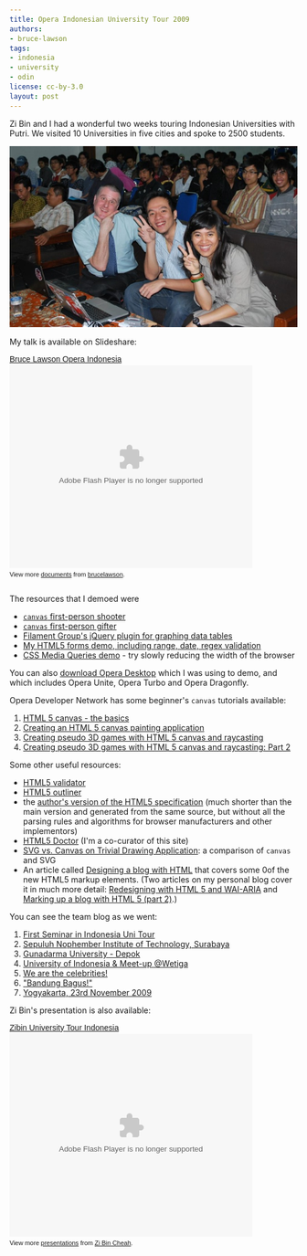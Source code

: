 ```yaml
---
title: Opera Indonesian University Tour 2009
authors:
- bruce-lawson
tags:
- indonesia
- university
- odin
license: cc-by-3.0
layout: post
---
```


<p>Zi Bin and I had a wonderful two weeks touring Indonesian Universities with Putri. We visited 10 Universities in five cities and spoke to 2500 students.<p>

<p><img src="/blog/opera-indonesian-university-tour-2009/DSC_0069a.jpg" alt="Bruce, Zi Bin, Putri" /></p>

<p>My talk is available on Slideshare:</p>

<div style="width:425px;text-align:left" id="__ss_2666331"><a style="font:14px Helvetica,Arial,Sans-serif;display:block;margin:12px 0 3px 0;text-decoration:underline;" href="http://www.slideshare.net/brucelawson/bruce-lawson-opera-indonesia" title="Bruce Lawson Opera Indonesia">Bruce Lawson Opera Indonesia</a><object style="margin:0px" width="425" height="355"><param name="movie" value="http://static.slidesharecdn.com/swf/ssplayer2.swf?doc=bruce-lawson-opera-indonesia-091207082725-phpapp02&amp;rel=0&amp;stripped_title=bruce-lawson-opera-indonesia" /><param name="allowFullScreen" value="true" /><param name="allowScriptAccess" value="never" /><embed src="http://static.slidesharecdn.com/swf/ssplayer2.swf?doc=bruce-lawson-opera-indonesia-091207082725-phpapp02&amp;rel=0&amp;stripped_title=bruce-lawson-opera-indonesia" type="application/x-shockwave-flash" allowfullscreen="true" width="425" height="355" allowscriptaccess="never" /></object><div style="font-size:11px;font-family:tahoma,arial;height:26px;padding-top:2px;">View more <a style="text-decoration:underline;" href="http://www.slideshare.net/">documents</a> from <a style="text-decoration:underline;" href="http://www.slideshare.net/brucelawson">brucelawson</a>.</div></div>


<p>The resources that I demoed were</p>
<ul>
<li><a href="http://www.benjoffe.com/code/demos/canvascape/"><code>canvas</code> first-person shooter</a></li>
<li><a href="http://htmlfive.appspot.com/static/gifter.html"><code>canvas</code> first-person gifter</a></li>
<li><a href="http://www.filamentgroup.com/lab/jquery_visualize_plugin_accessible_charts_graphs_from_tables_html5_canvas/">Filament Group&#39;s jQuery plugin for graphing data tables</a></li>
<li>
<a href="http://people.opera.com/brucel/demo/html5-forms-LWS-demo.html">My <abbr>HTML</abbr>5 forms demo, including range, date, regex validation</a></li>
<li><a href="http://people.opera.com/brucel/demo/MQ.html">CSS Media Queries demo</a> -
 try slowly reducing the width of the browser</li>
</ul>

<p>You can also <a href="http://www.opera.com/">download Opera Desktop</a> which I was using to demo, and which includes Opera Unite, Opera Turbo and Opera Dragonfly.</p>

<p>Opera Developer Network has some beginner&#39;s <code>canvas</code> tutorials available:</p>
<ol>
<li><a href="http://dev.opera.com/articles/view/html-5-canvas-the-basics/">HTML 5 canvas - the basics</a></li>
<li><a href="http://dev.opera.com/articles/view/html5-canvas-painting/">Creating an HTML 5 canvas painting application</a></li>
<li><a href="http://dev.opera.com/articles/view/creating-pseudo-3d-games-with-html-5-can-1/">Creating pseudo 3D games with HTML 5 canvas and raycasting</a></li>
<li><a href="http://dev.opera.com/articles/view/3d-games-with-canvas-and-raycasting-part/">Creating pseudo 3D games with HTML 5 canvas and raycasting: Part 2</a></li>
</ol>


<p>Some other useful resources:</p>

<ul>
<li><a href="http://html5.validator.nu/"><abbr>HTML</abbr>5 validator</a></li>
<li><a href="http://gsnedders.html5.org/outliner/"><abbr>HTML</abbr>5 outliner</a></li>
<li>the <a href="http://dev.w3.org/html5/spec-author-view/">author&#39;s version of the <abbr>HTML</abbr>5 specification</a> (much shorter than the main version and generated from the same source, but without all the parsing rules and algorithms for browser manufacturers and other implementors)</li>
<li><a href="http://www.html5doctor.com/"><abbr>HTML</abbr>5 Doctor</a> (I&#39;m a co-curator of this site)</li>
<li>
<a href="http://svgopen.org/2009/papers/54-SVG_vs_Canvas_on_Trivial_Drawing_Application">SVG vs. Canvas on Trivial Drawing Application</a>: a comparison of <code>canvas</code> and <abbr>SVG</abbr>
</li>
<li>An article called <a href="http://html5doctor.com/designing-a-blog-with-html5/">Designing a blog with <abbr>HTML</abbr></a> that covers some 0of the new <abbr>HTML</abbr>5 markup elements. (Two articles on my personal blog cover it in much more detail: <a href="/2009/redesigning-with-html-5-wai-aria/">Redesigning with HTML 5 and WAI-ARIA</a> and <a href="/2009/marking-up-a-blog-with-html-5-part-2/">Marking up a blog with HTML 5 (part 2)</a>.)</li>
</ul>

<p>You can see the team blog as we went:</p>
<ol>
<li><a href="http://my.opera.com/universitytours/blog/2009/11/17/first-seminar-in-indonesia-uni-tour">First Seminar in Indonesia Uni Tour</a></li>
<li><a href="http://my.opera.com/universitytours/blog/2009/11/20/sepuluh-nophember-institute-of-technology-surabaya">Sepuluh Nophember Institute of Technology, Surabaya</a></li>
<li><a href="http://my.opera.com/universitytours/blog/gunadarma-university-depok">Gunadarma University - Depok</a></li>
<li><a href="http://my.opera.com/universitytours/blog/2009/11/20/best-university-university-of-indonesia">University of Indonesia &amp; Meet-up @Wetiga</a></li>
<li><a href="http://my.opera.com/universitytours/blog/2009/11/22/we-are-the-celebrities">We are the celebrities!</a></li>
<li><a href="http://my.opera.com/universitytours/blog/2009/11/24/bandung-bagus">&quot;Bandung Bagus!&quot;</a></li>
<li><a href="http://my.opera.com/universitytours/blog/yogyakarta-23rd-november-2009">Yogyakarta, 23rd November 2009</a></li>
</ol>

<p>Zi Bin&#39;s presentation is also available:</p>

<div style="width:425px;text-align:left" id="__ss_2666202"><a style="font:14px Helvetica,Arial,Sans-serif;display:block;margin:12px 0 3px 0;text-decoration:underline;" href="http://www.slideshare.net/zibin/zibin-university-tour-indonesia" title="Zibin University Tour Indonesia">Zibin University Tour Indonesia</a><object style="margin:0px" width="425" height="355"><param name="movie" value="http://static.slidesharecdn.com/swf/ssplayer2.swf?doc=zibinuniversitytourindo-091207080357-phpapp02&amp;rel=0&amp;stripped_title=zibin-university-tour-indonesia" /><param name="allowFullScreen" value="true" /><param name="allowScriptAccess" value="never" /><embed src="http://static.slidesharecdn.com/swf/ssplayer2.swf?doc=zibinuniversitytourindo-091207080357-phpapp02&amp;rel=0&amp;stripped_title=zibin-university-tour-indonesia" type="application/x-shockwave-flash" allowfullscreen="true" width="425" height="355" allowscriptaccess="never" /></object><div style="font-size:11px;font-family:tahoma,arial;height:26px;padding-top:2px;">View more <a style="text-decoration:underline;" href="http://www.slideshare.net/">presentations</a> from <a style="text-decoration:underline;" href="http://www.slideshare.net/zibin">Zi Bin Cheah</a>.</div></div></p></p>
